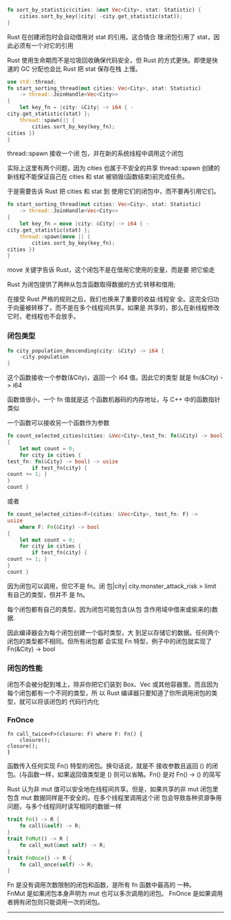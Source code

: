 ```rust
fn sort_by_statistic(cities: &mut Vec<City>, stat: Statistic) {
    cities.sort_by_key(|city| -city.get_statistic(stat));
}
```

Rust 在创建闭包时会自动借用对 stat 的引用。这合情合 理:闭包引用了 stat，因此必须有一个对它的引用

Rust 使用生命期而不是垃圾回收确保代码安全，但 Rust 的方式更快。即使是快速的 GC 分配也会比 Rust 把 stat 保存在栈 上慢。

```rust
use std::thread;
fn start_sorting_thread(mut cities: Vec<City>, stat: Statistic)
    -> thread::JoinHandle<Vec<City>>
{
    let key_fn = |city: &City| -> i64 { -
city.get_statistic(stat) };
    thread::spawn(|| {
        cities.sort_by_key(key_fn);
cities })
}
```

thread::spawn 接收一个闭 包，并在新的系统线程中调用这个闭包

实际上这里有两个问题，因为 cities 也属于不安全的共享
thread::spawn 创建的新线程不能保证自己在 cities 和 stat 被销毁(函数结束)前完成任务。

于是需要告诉 Rust 把 cities 和 stat 到 使用它们的闭包中，而不要再引用它们。

```rust
fn start_sorting_thread(mut cities: Vec<City>, stat: Statistic)
    -> thread::JoinHandle<Vec<City>>
{
    let key_fn = move |city: &City| -> i64 { -
city.get_statistic(stat) };
    thread::spawn(move || {
        cities.sort_by_key(key_fn);
cities })
}
```


move 关键字告诉 Rust，这个闭包不是在借用它使用的变量，而是要 把它偷走

Rust 为闭包提供了两种从包含函数取得数据的方式:转移和借用;

在接受 Rust 严格的规则之后，我们也换来了重要的收益:线程安 全。这完全归功于向量被转移了，而不是在多个线程间共享。如果是 共享的，那么在新线程修改它时，老线程也不会放手。

### 闭包类型

```rust
fn city_population_descending(city: &City) -> i64 {
    -city.population
}
```

这个函数接收一个参数(&City)，返回一个 i64 值。因此它的类型 就是 fn(&City) -> i64

函数值很小，一个 fn 值就是这 个函数机器码的内存地址，与 C++ 中的函数指针类似

一个函数可以接收另一个函数作为参数
```rust
fn count_selected_cities(cities: &Vec<City>,test_fn: fn(&City) -> bool) -> usize
{
    let mut count = 0;
    for city in cities {
test_fn: fn(&City) -> bool) -> usize
        if test_fn(city) {
count += 1; }
}
count }
```

或者 
```rust
fn count_selected_cities<F>(cities: &Vec<City>, test_fn: F) ->
usize
    where F: Fn(&City) -> bool
{
    let mut count = 0;
    for city in cities {
        if test_fn(city) {
count += 1; }
}
count }
```


因为闭包可以调用，但它不是 fn。闭 包|city| city.monster_attack_risk > limit 有自己的类型，但并不 是 fn。

每个闭包都有自己的类型，因为闭包可能包含(从包 含作用域中借来或偷来的)数据.

因此编译器会为每个闭包创建一个临时类型，大 到足以存储它的数据。任何两个闭包的类型都不相同。但所有闭包都 会实现 Fn 特型，例子中的闭包就实现了 Fn(&City) -> bool

### 闭包的性能

闭包不会被分配到堆上，除非你把它们装到 Box、Vec 或其他容器里。而且因为每个闭包都有一个不同的类型，所 以 Rust 编译器只要知道了你所调用闭包的类型，就可以将该闭包的 代码行内化


### FnOnce

```
fn call_twice<F>(closure: F) where F: Fn() {
    closure();
closure(); 
}
```

函数传入任何实现 Fn() 特型的闭包。换句话说，就是不 接收参数且返回 () 的闭包。(与函数一样，如果返回值类型是 () 则可以省略。Fn() 是对 Fn() -> () 的简写

Rust 认为非 mut 值可以安全地在线程间共享。但是，如果共享的非 mut 闭包里包含 mut 数据同样是不安全的。在多个线程里调用这个闭 包会导致各种资源争用问题，与多个线程同时读写相同的数据一样

```rust
trait Fn() -> R {
    fn call(&self) -> R;
}
trait FnMut() -> R {
    fn call_mut(&mut self) -> R;
}
trait FnOnce() -> R {
	fn call_once(self) -> R;
}
```

Fn 是没有调用次数限制的闭包和函数，是所有 fn 函数中最高的 一种。  
FnMut 是如果闭包本身声明为 mut 也可以多次调用的闭包。 
FnOnce 是如果调用者拥有闭包则只能调用一次的闭包。

---




